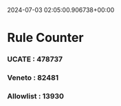 2024-07-03 02:05:00.906738+00:00
# Rule Counter 
 ### UCATE : 478737

 ### Veneto : 82481

 ### Allowlist : 13930